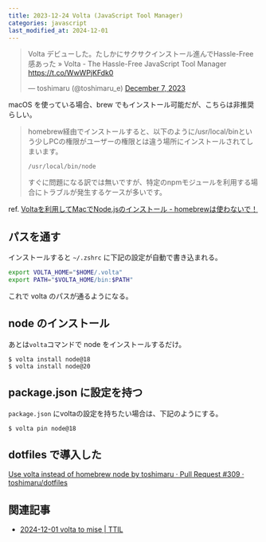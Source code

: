 ```yaml
---
title: 2023-12-24 Volta (JavaScript Tool Manager)
categories: javascript
last_modified_at: 2024-12-01
---
```


<blockquote class="twitter-tweet"><p lang="ja" dir="ltr">Volta デビューした。たしかにサクサクインストール進んでHassle-Free感あった » Volta - The Hassle-Free JavaScript Tool Manager <a href="https://t.co/WwWPjKFdk0">https://t.co/WwWPjKFdk0</a></p>&mdash; toshimaru (@toshimaru_e) <a href="https://twitter.com/toshimaru_e/status/1732619223699193964?ref_src=twsrc%5Etfw">December 7, 2023</a></blockquote> <script async src="https://platform.twitter.com/widgets.js" charset="utf-8"></script>

macOS を使っている場合、brew でもインストール可能だが、こちらは非推奨らしい。

> homebrew経由でインストールすると、以下のように/usr/local/binという少しPCの権限がユーザーの権限とは違う場所にインストールされてしまいます。
>
> ```
> /usr/local/bin/node
> ```
>
> すぐに問題になる訳では無いですが、特定のnpmモジュールを利用する場合にトラブルが発生するケースが多いです。

ref. [Voltaを利用してMacでNode.jsのインストール - homebrewは使わないで！](https://zenn.dev/protoout/articles/17-how-to-nodejs-install)

## パスを通す

インストールすると `~/.zshrc` に下記の設定が自動で書き込まれる。

```zsh
export VOLTA_HOME="$HOME/.volta"
export PATH="$VOLTA_HOME/bin:$PATH"
```

これで volta のパスが通るようになる。

## node のインストール

あとは`volta`コマンドで node をインストールするだけ。

```console
$ volta install node@18
$ volta install node@20
```

## package.json に設定を持つ

`package.json` にvoltaの設定を持ちたい場合は、下記のようにする。

```console
$ volta pin node@18
```

## dotfiles で導入した

[Use volta instead of homebrew node by toshimaru · Pull Request #309 · toshimaru/dotfiles](https://github.com/toshimaru/dotfiles/pull/309)

## 関連記事

- [2024-12-01 volta to mise \| TTIL](/2024-12-01)
